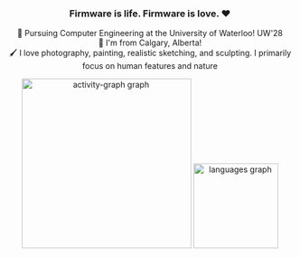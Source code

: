 <h3 align="center">Firmware is life. Firmware is love. ❤️</h3>

<p align="center">🏫 Pursuing Computer Engineering at the University of Waterloo! UW'28<br>🌱 I'm from Calgary, Alberta!<br>🖌️ I love photography, painting, realistic sketching, and sculpting. I primarily focus on human features and nature</p>

<div align="center">
  <img src="https://github-readme-activity-graph.vercel.app/graph?username=akashem06&radius=16&theme=chartreuse-dark&area=true&order=5&custom_title=Contributions" height="300" alt="activity-graph graph"  />
  <img src="https://github-readme-stats.vercel.app/api/top-langs?username=akashem06&locale=en&hide_title=false&layout=compact&card_width=320&langs_count=4&theme=chartreuse-dark&hide_border=false&order=2" height="150" alt="languages graph"  />
</div>
